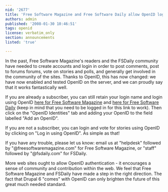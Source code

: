 ```yaml
---
nid: '2677'
title: 'Free Software Magazine and Free Software Daily allow OpenID logins!'
authors: admin
published: '2008-01-30 10:46:51'
tags: openid
license: verbatim_only
section: announcements
listed: 'true'

---
```

In the past, Free Software Magazine's readers and the FSDaily community have 
needed to create accounts and login in order to post comments, post to forums 
forums, vote on stories and polls, and generally get involved in the 
community of the sites. Thanks to OpenID, this has now changed: we have now 
enabled and tested OpenID on the server, and we can proudly say that it works 
fantastically well.
 
If you are already a subscriber, you can still retain your login name and 
login using OpenID [here for Free Software Magazine](http://www.freesoftwaremagazine.com/user) and [here for Free Software Daily](http://www.fsdaily.com/user) (keep in mind that you need to be logged in for 
this link to work). Then click on the "OpenID Identities" tab and adding your 
OpenID to the field labelled "Add an OpenID".
 
If you are not a subscriber, you can login and vote for stories using OpenID 
by clicking on "Log in using OpenID". As simple as that!

If you have any trouble, please let us know: email us at "helpdesk" followed 
by "@freesoftwaremagazine.com" for Free Software Magazine, or "staff" 
followed by "@fsdaily.com" for FSDaily.
 
More web sites ought to allow OpenID authentication - it encourages a sense of 
community and contribution within the web. We feel that Free Software 
Magazine and FSDaily have made a step in the right direction. The fact that 
Drupal 6 "comes" with OpenID can only brighten the future of this great much 
needed standard.